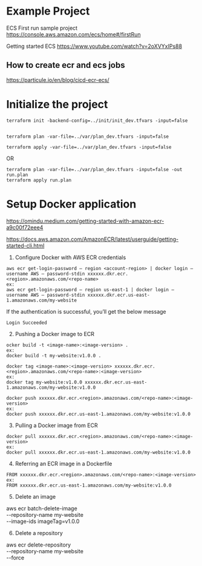 # Example Project 

ECS First run sample project 
https://console.aws.amazon.com/ecs/home#/firstRun 

Getting started ECS
https://www.youtube.com/watch?v=2oXVYxIPs88


## How to create ecr and ecs jobs
https://particule.io/en/blog/cicd-ecr-ecs/












# Initialize the project 
```
terraform init -backend-config=../init/init_dev.tfvars -input=false


terraform plan -var-file=../var/plan_dev.tfvars -input=false

terraform apply -var-file=../var/plan_dev.tfvars -input=false
```
OR 
```
terraform plan -var-file=../var/plan_dev.tfvars -input=false -out run.plan
terraform apply run.plan
```

# Setup Docker application
https://omindu.medium.com/getting-started-with-amazon-ecr-a9c00f72eee4 

https://docs.aws.amazon.com/AmazonECR/latest/userguide/getting-started-cli.html 

1. Configure Docker with AWS ECR credentials
```
aws ecr get-login-password — region <account-region> | docker login — username AWS — password-stdin xxxxxx.dkr.ecr.<region>.amazonaws.com/<repo-name>
ex:
aws ecr get-login-password — region us-east-1 | docker login — username AWS — password-stdin xxxxxx.dkr.ecr.us-east-1.amazonaws.com/my-website
```
If the authentication is successful, you’ll get the below message
```
Login Succeeded
```

2. Pushing a Docker image to ECR
```
ocker build -t <image-name>:<image-version> .
ex:
docker build -t my-website:v1.0.0 .
```

```
docker tag <image-name>:<image-version> xxxxxx.dkr.ecr.<region>.amazonaws.com/<repo-name>:<image-version>
ex:
docker tag my-website:v1.0.0 xxxxxx.dkr.ecr.us-east-1.amazonaws.com/my-website:v1.0.0
```
```
docker push xxxxxx.dkr.ecr.<region>.amazonaws.com/<repo-name>:<image-version>
ex:
docker push xxxxxx.dkr.ecr.us-east-1.amazonaws.com/my-website:v1.0.0
```

3. Pulling a Docker image from ECR
```
docker pull xxxxxx.dkr.ecr.<region>.amazonaws.com/<repo-name>:<image-version>
ex:
docker pull xxxxxx.dkr.ecr.us-east-1.amazonaws.com/my-website:v1.0.0
```

4. Referring an ECR image in a Dockerfile
```
FROM xxxxxx.dkr.ecr.<region>.amazonaws.com/<repo-name>:<image-version>
ex:
FROM xxxxxx.dkr.ecr.us-east-1.amazonaws.com/my-website:v1.0.0
```

5. Delete an image

aws ecr batch-delete-image \
      --repository-name my-website \
      --image-ids imageTag=v1.0.0


6. Delete a repository

aws ecr delete-repository \
      --repository-name my-website \
      --force


